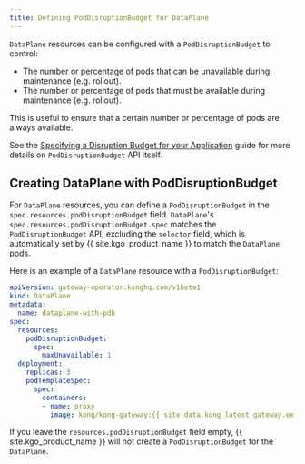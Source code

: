 ```yaml
---
title: Defining PodDisruptionBudget for DataPlane
---
```


`DataPlane` resources can be configured with a `PodDisruptionBudget` to control:
- The number or percentage of pods that can be unavailable during maintenance (e.g. rollout).
- The number or percentage of pods that must be available during maintenance (e.g. rollout).

This is useful to ensure that a certain number or percentage of pods are always available.

See the [Specifying a Disruption Budget for your Application](https://kubernetes.io/docs/tasks/run-application/configure-pdb/) guide
for more details on `PodDisruptionBudget` API itself.

## Creating DataPlane with PodDisruptionBudget

For `DataPlane` resources, you can define a `PodDisruptionBudget` in the `spec.resources.podDisruptionBudget` field.
`DataPlane`'s `spec.resources.podDisruptionBudget.spec` matches the `PodDisruptionBudget` API, excluding
the `selector` field, which is automatically set by {{ site.kgo_product_name }} to match the `DataPlane` pods.

Here is an example of a `DataPlane` resource with a `PodDisruptionBudget`:

```yaml
apiVersion: gateway-operator.konghq.com/v1beta1
kind: DataPlane
metadata:
  name: dataplane-with-pdb
spec:
  resources:
    podDisruptionBudget:
      spec:
        maxUnavailable: 1
  deployment:
    replicas: 3
    podTemplateSpec:
      spec:
        containers:
        - name: proxy
          image: kong/kong-gateway:{{ site.data.kong_latest_gateway.ee-version }}
```

If you leave the `resources.podDisruptionBudget` field empty, {{ site.kgo_product_name }} will not create a
`PodDisruptionBudget` for the `DataPlane`.
